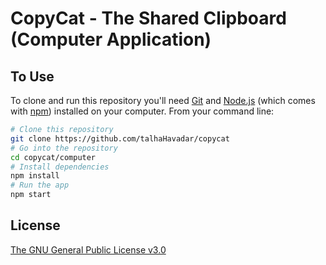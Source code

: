 # CopyCat - The Shared Clipboard (Computer Application)

## To Use

To clone and run this repository you'll need [Git](https://git-scm.com) and [Node.js](https://nodejs.org/en/download/) (which comes with [npm](http://npmjs.com)) installed on your computer. From your command line:

```bash
# Clone this repository
git clone https://github.com/talhaHavadar/copycat
# Go into the repository
cd copycat/computer
# Install dependencies
npm install
# Run the app
npm start
```

## License

[The GNU General Public License v3.0](../LICENSE)

